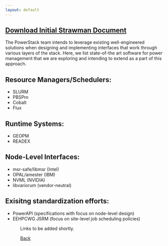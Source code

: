 ```yaml
---
layout: default
---
```


<h2><a href="strawman.pdf">Download Initial Strawman Document</a></h2>

The PowerStack team intends to leverage existing well-engineered solutions when designing and implementing interfaces that work through various layers of the stack. Here, we list state-of-the art software for power management that we are exploring and intending to extend as a part of this approach.


<h2> Resource Managers/Schedulers: </h2>

<ul>
<li>SLURM</li>
<li>PBSPro</li>
<li>Cobalt</li>
<li>Flux</li>
</ul> 

<h2> Runtime Systems: </h2>
<ul>
<li>GEOPM</li>
<li>READEX</li>
</ul> 


<h2> Node-Level Interfaces: </h2>
<ul>
<li>msr-safe/libmsr (Intel)</li>
<li>OPAL/amester (IBM)</li>
<li>NVML (NVIDIA)</li>
<li>libvariorum (vendor-neutral)</li>
</ul> 


<h2> Exisitng standardization efforts: </h2> 
<ul>
<li> PowerAPI (specifications with focus on node-level design) </li>
<li> EEHPCWG JSRM (focus on site-level job scheduling policies) </li>
<ul>

Links to be added shortly.

[Back](./)
